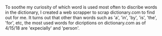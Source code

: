 To soothe my curiosity of which word is used most often to discribe words in the dictionary, I created a web scrapper to scrap dictionary.com to find out for me. It turns out that other than words such as 'a', 'in', 'by', 'is', 'the', 'for', etc, the most used words for dicriptions on dictionary.com as of 4/15/18 are 'expecially' and 'person'.
